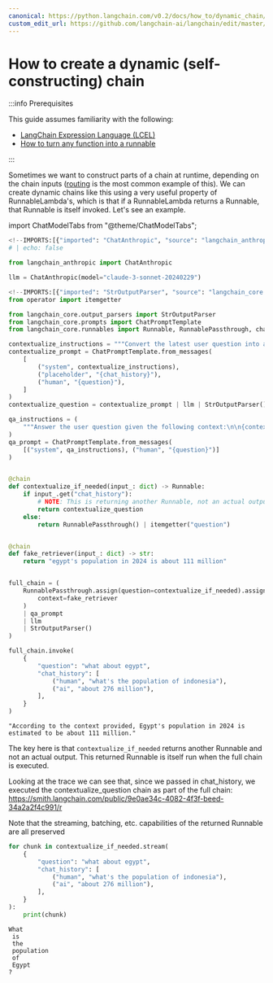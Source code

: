 ```yaml
---
canonical: https://python.langchain.com/v0.2/docs/how_to/dynamic_chain/
custom_edit_url: https://github.com/langchain-ai/langchain/edit/master/docs/docs/how_to/dynamic_chain.ipynb
---
```


# How to create a dynamic (self-constructing) chain

:::info Prerequisites

This guide assumes familiarity with the following:
- [LangChain Expression Language (LCEL)](/docs/concepts/#langchain-expression-language)
- [How to turn any function into a runnable](/docs/how_to/functions)

:::

Sometimes we want to construct parts of a chain at runtime, depending on the chain inputs ([routing](/docs/how_to/routing/) is the most common example of this). We can create dynamic chains like this using a very useful property of RunnableLambda's, which is that if a RunnableLambda returns a Runnable, that Runnable is itself invoked. Let's see an example.

import ChatModelTabs from "@theme/ChatModelTabs";

<ChatModelTabs
  customVarName="llm"
/>


```python
<!--IMPORTS:[{"imported": "ChatAnthropic", "source": "langchain_anthropic", "docs": "https://api.python.langchain.com/en/latest/chat_models/langchain_anthropic.chat_models.ChatAnthropic.html", "title": "How to create a dynamic (self-constructing) chain"}]-->
# | echo: false

from langchain_anthropic import ChatAnthropic

llm = ChatAnthropic(model="claude-3-sonnet-20240229")
```


```python
<!--IMPORTS:[{"imported": "StrOutputParser", "source": "langchain_core.output_parsers", "docs": "https://api.python.langchain.com/en/latest/output_parsers/langchain_core.output_parsers.string.StrOutputParser.html", "title": "How to create a dynamic (self-constructing) chain"}, {"imported": "ChatPromptTemplate", "source": "langchain_core.prompts", "docs": "https://api.python.langchain.com/en/latest/prompts/langchain_core.prompts.chat.ChatPromptTemplate.html", "title": "How to create a dynamic (self-constructing) chain"}, {"imported": "Runnable", "source": "langchain_core.runnables", "docs": "https://api.python.langchain.com/en/latest/runnables/langchain_core.runnables.base.Runnable.html", "title": "How to create a dynamic (self-constructing) chain"}, {"imported": "RunnablePassthrough", "source": "langchain_core.runnables", "docs": "https://api.python.langchain.com/en/latest/runnables/langchain_core.runnables.passthrough.RunnablePassthrough.html", "title": "How to create a dynamic (self-constructing) chain"}, {"imported": "chain", "source": "langchain_core.runnables", "docs": "https://api.python.langchain.com/en/latest/runnables/langchain_core.runnables.base.chain.html", "title": "How to create a dynamic (self-constructing) chain"}]-->
from operator import itemgetter

from langchain_core.output_parsers import StrOutputParser
from langchain_core.prompts import ChatPromptTemplate
from langchain_core.runnables import Runnable, RunnablePassthrough, chain

contextualize_instructions = """Convert the latest user question into a standalone question given the chat history. Don't answer the question, return the question and nothing else (no descriptive text)."""
contextualize_prompt = ChatPromptTemplate.from_messages(
    [
        ("system", contextualize_instructions),
        ("placeholder", "{chat_history}"),
        ("human", "{question}"),
    ]
)
contextualize_question = contextualize_prompt | llm | StrOutputParser()

qa_instructions = (
    """Answer the user question given the following context:\n\n{context}."""
)
qa_prompt = ChatPromptTemplate.from_messages(
    [("system", qa_instructions), ("human", "{question}")]
)


@chain
def contextualize_if_needed(input_: dict) -> Runnable:
    if input_.get("chat_history"):
        # NOTE: This is returning another Runnable, not an actual output.
        return contextualize_question
    else:
        return RunnablePassthrough() | itemgetter("question")


@chain
def fake_retriever(input_: dict) -> str:
    return "egypt's population in 2024 is about 111 million"


full_chain = (
    RunnablePassthrough.assign(question=contextualize_if_needed).assign(
        context=fake_retriever
    )
    | qa_prompt
    | llm
    | StrOutputParser()
)

full_chain.invoke(
    {
        "question": "what about egypt",
        "chat_history": [
            ("human", "what's the population of indonesia"),
            ("ai", "about 276 million"),
        ],
    }
)
```



```output
"According to the context provided, Egypt's population in 2024 is estimated to be about 111 million."
```


The key here is that `contextualize_if_needed` returns another Runnable and not an actual output. This returned Runnable is itself run when the full chain is executed.

Looking at the trace we can see that, since we passed in chat_history, we executed the contextualize_question chain as part of the full chain: https://smith.langchain.com/public/9e0ae34c-4082-4f3f-beed-34a2a2f4c991/r

Note that the streaming, batching, etc. capabilities of the returned Runnable are all preserved


```python
for chunk in contextualize_if_needed.stream(
    {
        "question": "what about egypt",
        "chat_history": [
            ("human", "what's the population of indonesia"),
            ("ai", "about 276 million"),
        ],
    }
):
    print(chunk)
```
```output
What
 is
 the
 population
 of
 Egypt
?
```